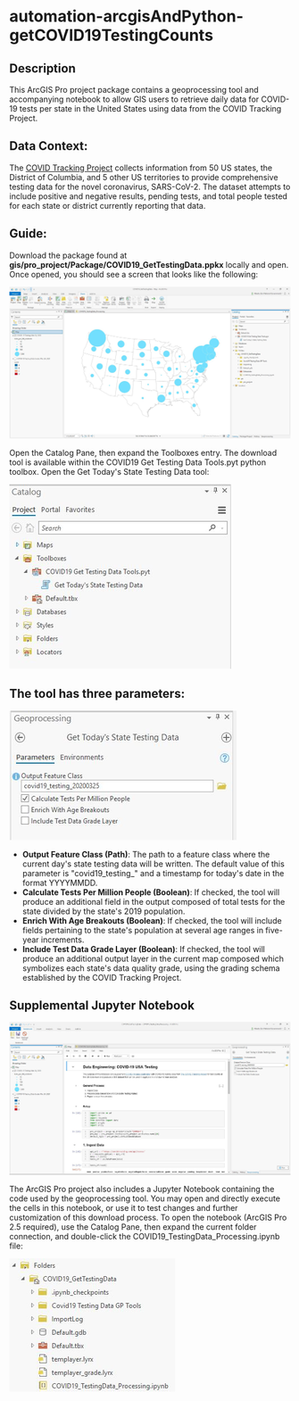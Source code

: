# automation-arcgisAndPython-getCOVID19TestingCounts
 
## Description
This ArcGIS Pro project package contains a geoprocessing tool and accompanying notebook to allow GIS users to retrieve daily data for COVID-19 tests per state in the United States using data from the COVID Tracking Project.

## Data Context:
The [COVID Tracking Project](https://covidtracking.com/) collects information from 50 US states, the District of Columbia, and 5 other US territories to provide comprehensive testing data for the novel coronavirus, SARS-CoV-2. The dataset attempts to include positive and negative results, pending tests, and total people tested for each state or district currently reporting that data.

## Guide:
Download the package found at **gis/pro_project/Package/COVID19_GetTestingData.ppkx** locally and open. Once opened, you should see a screen that looks like the following:

![](https://github.com/Qberto/automation-arcgisAndPython-getCOVID19TestingCounts/blob/master/media/ProProject01.JPG?raw=true)

Open the Catalog Pane, then expand the Toolboxes entry. The download tool is available within the COVID19 Get Testing Data Tools.pyt python toolbox. Open the Get Today's State Testing Data tool:

![](https://github.com/Qberto/automation-arcgisAndPython-getCOVID19TestingCounts/blob/master/media/ProProject02.JPG?raw=true)

## The tool has three parameters:
![](https://github.com/Qberto/automation-arcgisAndPython-getCOVID19TestingCounts/blob/master/media/ProProject03.JPG?raw=true)
* **Output Feature Class (Path)**: The path to a feature class where the current day's state testing data will be written. The default value of this parameter is "covid19_testing_" and a timestamp for today's date in the format YYYYMMDD. 
* **Calculate Tests Per Million People (Boolean)**: If checked, the tool will produce an additional field in the output composed of total tests for the state divided by the state's 2019 population. 
* **Enrich With Age Breakouts (Boolean)**: If checked, the tool will include fields pertaining to the state's population at several age ranges in five-year increments. 
* **Include Test Data Grade Layer (Boolean)**: If checked, the tool will produce an additional output layer in the current map composed which symbolizes each state's data quality grade, using the grading schema established by the COVID Tracking Project.

## Supplemental Jupyter Notebook 
![](https://github.com/Qberto/automation-arcgisAndPython-getCOVID19TestingCounts/blob/master/media/ProProject04.JPG?raw=true)

The ArcGIS Pro project also includes a Jupyter Notebook containing the code used by the geoprocessing tool. You may open and directly execute the cells in this notebook, or use it to test changes and further customization of this download process. To open the notebook (ArcGIS Pro 2.5 required), use the Catalog Pane, then expand the current folder connection, and double-click the COVID19_TestingData_Processing.ipynb file:

![](https://github.com/Qberto/automation-arcgisAndPython-getCOVID19TestingCounts/blob/master/media/ProProject05.JPG?raw=true)